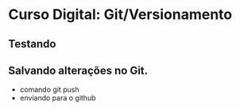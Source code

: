 # Curso Digital: Git/Versionamento

## Testando

## Salvando alterações no Git.
* comando git push
* enviando para o github